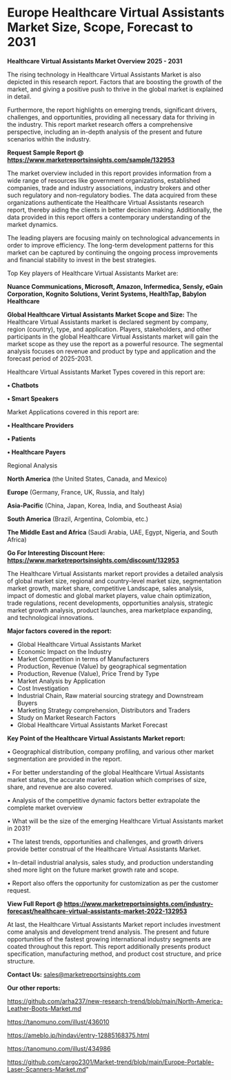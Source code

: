 # Europe Healthcare Virtual Assistants Market Size, Scope, Forecast to 2031

<Strong> Healthcare Virtual Assistants Market Overview 2025 - 2031</strong>

The rising technology in Healthcare Virtual Assistants Market is also depicted in this research report. Factors that are boosting the growth of the market, and giving a positive push to thrive in the global market is explained in detail.

Furthermore, the report highlights on emerging trends, significant drivers, challenges, and opportunities, providing all necessary data for thriving in the industry. This report market research offers a comprehensive perspective, including an in-depth analysis of the present and future scenarios within the industry.

<strong>Request Sample Report @ <a href=https://www.marketreportsinsights.com/sample/132953>https://www.marketreportsinsights.com/sample/132953</a></strong>

The market overview included in this report provides information from a wide range of resources like government organizations, established companies, trade and industry associations, industry brokers and other such regulatory and non-regulatory bodies. The data acquired from these organizations authenticate the Healthcare Virtual Assistants research report, thereby aiding the clients in better decision making. Additionally, the data provided in this report offers a contemporary understanding of the market dynamics.

The leading players are focusing mainly on technological advancements in order to improve efficiency. The long-term development patterns for this market can be captured by continuing the ongoing process improvements and financial stability to invest in the best strategies.

Top Key players of Healthcare Virtual Assistants Market are:

<strong>Nuance Communications, Microsoft, Amazon, Infermedica, Sensly, eGain Corporation, Kognito Solutions, Verint Systems, HealthTap, Babylon Healthcare</strong>

<strong><b>Global Healthcare Virtual Assistants Market Scope and Size:</b></strong>
The Healthcare Virtual Assistants market is declared segment by company, region (country), type, and application. Players, stakeholders, and other participants in the global Healthcare Virtual Assistants market will gain the market scope as they use the report as a powerful resource. The segmental analysis focuses on revenue and product by type and application and the forecast period of 2025-2031.

Healthcare Virtual Assistants Market Types covered in this report are:

<strong>• Chatbots

• Smart Speakers</strong>

Market Applications covered in this report are:

<strong>• Healthcare Providers

• Patients

• Healthcare Payers</strong> 

Regional Analysis

<strong>North America</strong> (the United States, Canada, and Mexico)

<strong>Europe</strong> (Germany, France, UK, Russia, and Italy)

<strong>Asia-Pacific</strong> (China, Japan, Korea, India, and Southeast Asia)

<strong>South America</strong> (Brazil, Argentina, Colombia, etc.)

<strong>The Middle East and Africa</strong> (Saudi Arabia, UAE, Egypt, Nigeria, and South Africa)

<strong>Go For Interesting Discount Here: <a href=https://www.marketreportsinsights.com/discount/132953>https://www.marketreportsinsights.com/discount/132953</a></strong>

The Healthcare Virtual Assistants market report provides a detailed analysis of global market size, regional and country-level market size, segmentation market growth, market share, competitive Landscape, sales analysis, impact of domestic and global market players, value chain optimization, trade regulations, recent developments, opportunities analysis, strategic market growth analysis, product launches, area marketplace expanding, and technological innovations.

<strong><b>Major factors covered in the report:</b></strong>
<ul>
  <li>Global Healthcare Virtual Assistants Market </li>
  <li>Economic Impact on the Industry</li>
  <li>Market Competition in terms of Manufacturers</li>
  <li>Production, Revenue (Value) by geographical segmentation</li>
  <li>Production, Revenue (Value), Price Trend by Type</li>
  <li>Market Analysis by Application</li>
  <li>Cost Investigation</li>
  <li>Industrial Chain, Raw material sourcing strategy and Downstream Buyers</li>
  <li>Marketing Strategy comprehension, Distributors and Traders</li>
  <li>Study on Market Research Factors</li>
  <li>Global Healthcare Virtual Assistants Market Forecast</li>
</ul>

<strong><b>Key Point of the Healthcare Virtual Assistants Market report:</b></strong>

• Geographical distribution, company profiling, and various other market segmentation are provided in the report.

• For better understanding of the global Healthcare Virtual Assistants market status, the accurate market valuation which comprises of size, share, and revenue are also covered.

• Analysis of the competitive dynamic factors better extrapolate the complete market overview

• What will be the size of the emerging Healthcare Virtual Assistants market in 2031?

• The latest trends, opportunities and challenges, and growth drivers provide better construal of the Healthcare Virtual Assistants Market.

• In-detail industrial analysis, sales study, and production understanding shed more light on the future market growth rate and scope.

• Report also offers the opportunity for customization as per the customer request.

<strong><b>View Full Report @ <a href=https://www.marketreportsinsights.com/industry-forecast/healthcare-virtual-assistants-market-2022-132953>https://www.marketreportsinsights.com/industry-forecast/healthcare-virtual-assistants-market-2022-132953</a></b></strong>


At last, the Healthcare Virtual Assistants Market report includes investment come analysis and development trend analysis. The present and future opportunities of the fastest growing international industry segments are coated throughout this report. This report additionally presents product specification, manufacturing method, and product cost structure, and price structure.

<strong>Contact Us:</strong>
sales@marketreportsinsights.com

<strong>Our other reports:</strong>

<a href=https://github.com/arha237/new-research-trend/blob/main/North-America-Leather-Boots-Market.md>https://github.com/arha237/new-research-trend/blob/main/North-America-Leather-Boots-Market.md</a>

<a href=https://tanomuno.com/illust/436010>https://tanomuno.com/illust/436010</a>

<a href=https://ameblo.jp/hindavi/entry-12885168375.html>https://ameblo.jp/hindavi/entry-12885168375.html</a>

<a href=https://tanomuno.com/illust/434986>https://tanomuno.com/illust/434986</a>

<a href=https://github.com/cargo2301/Market-trend/blob/main/Europe-Portable-Laser-Scanners-Market.md>https://github.com/cargo2301/Market-trend/blob/main/Europe-Portable-Laser-Scanners-Market.md</a>"
